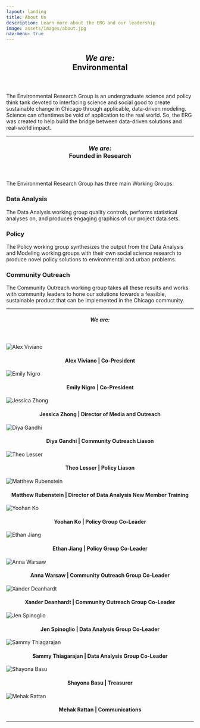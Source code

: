 ```yaml
---
layout: landing
title: About Us
description: Learn more about the ERG and our leadership
image: assets/images/about.jpg
nav-menu: true
---
```


<!-- Main -->
<div id="main" class="alt">

<!-- One -->
<section id="one">
	<div class="inner">
		<header class="major">
			<h1><i>We are:</i><br>Environmental</h1>
		</header>

<!-- Content One -->
<p>The Environmental Research Group is an undergraduate science and policy think tank devoted to interfacing science and social good to create sustainable change in Chicago through applicable, data-driven modeling. Science can oftentimes be void of application to the real world. So, the ERG was created to help build the bridge between data-driven solutions and real-world impact.</p>

<hr class="major" />

<!-- Two -->
<section id="one">
	<div class="inner">
		<header class="major">
			<h1><i>We are:</i><br>Founded in Research</h1>
		</header>

<!-- Content Two-->
<p>The Environmental Research Group has three main Working Groups. </p>
<div class="row">
	<div class="6u 12u$(small)">
		<h3>Data Analysis</h3>
		<p>The Data Analysis working group quality controls, performs statistical analyses on, and produces engaging graphics of our project data sets.</p>
	</div>
<!--	<div class="6u$ 12u$(small)">
		<h3>Modeling</h3>
		<p>The Modeling working group works with and develops geospatial and temporal environmental models, with particular interest in Machine Learning.</p>
	</div> -->
	<div class="6u 12u$(small)">
		<h3>Policy</h3>
		<p>The Policy working group synthesizes the output from the Data Analysis and Modeling working groups with their own social science research to produce novel policy solutions to environmental and urban problems.</p>
	</div>
	<div class="6u$ 12u$(small)">
		<h3>Community Outreach</h3>
		<p>The Community Outreach working group takes all these results and works with community leaders to hone our solutions towards a feasible, sustainable product that can be implemented in the Chicago community.</p>
	</div>
</div>

<hr class="major" />

<!-- Three -->
<section id="one">
	<div class="inner">
		<header class="major">
			<h1><i>We are:</i></h1>
		</header>

<!-- Content Three-->
<div class="row">
	<div class="row">
		<div class="4u 12u$(medium)">
			<img src="assets/images/img_alexfinal2.png" alt="Alex Viviano">
			<h4 style="text-align:center">Alex Viviano | Co-President</h4>
		</div>
		<div class="4u 12u$(medium)">
			<img src="assets/images/img_emilyfinal.png" alt="Emily Nigro">
			<h4 style="text-align:center">Emily Nigro | Co-President</h4>
		</div>
		<div class="4u 12u$(medium)">
			<img src="assets/images/img_jessicafinal.png" alt="Jessica Zhong">
			<h4 style="text-align:center">Jessica Zhong | Director of Media and Outreach</h4>
		</div>
		<div class="4u$ 12u$(medium)">
			<img src="assets/images/img_diyafinal.png" alt="Diya Gandhi">
			<h4 style="text-align:center">Diya Gandhi | Community Outreach Liason</h4>
		</div>
    		<div class="4u 12u$(medium)">
			<img src="assets/images/img_theofinal.png" alt="Theo Lesser">
			<h4 style="text-align:center">Theo Lesser | Policy Liason</h4>
		</div>
		<div class="4u 12u$(medium)">
			<img src="assets/images/img_matthewfinal.png" alt="Matthew Rubenstein">
			<h4 style="text-align:center">Matthew Rubenstein | Director of Data Analysis New Member Training</h4>
		</div>
		<div class="4u$ 12u$(medium)">
			<img src="assets/images/img_yoohan.png" alt="Yoohan Ko">
			<h4 style="text-align:center">Yoohan Ko | Policy Group Co-Leader</h4>
		</div>
		<div class="4u 12u$(medium)">
			<img src="assets/images/img_ethanfinal.png" alt="Ethan Jiang">
			<h4 style="text-align:center">Ethan Jiang | Policy Group Co-Leader</h4>
		</div>
		<div class="4u 12u$(medium)">
			<img src="assets/images/img_annafinal.png" alt="Anna Warsaw">
			<h4 style="text-align:center">Anna Warsaw | Community Outreach Group Co-Leader</h4>
		</div>
		<div class="4u$ 12u$(medium)">
			<img src="assets/images/xanderfinal.png" alt="Xander Deanhardt">
			<h4 style="text-align:center">Xander Deanhardt | Community Outreach Group Co-Leader</h4>
		</div>
		<div class="4u 12u$(medium)">
			<img src="assets/images/img_jenfinal.png" alt="Jen Spinoglio">
			<h4 style="text-align:center">Jen Spinoglio | Data Analysis Group Co-Leader</h4>
		</div>
		<div class="4u 12u$(medium)">
			<img src="assets/images/img_sammyfinal.png" alt="Sammy Thiagarajan">
			<h4 style="text-align:center">Sammy Thiagarajan | Data Analysis Group Co-Leader</h4>
		</div>
		<div class="4u 12u$(medium)">
			<img src="assets/images/img_shayonafinal.png" alt="Shayona Basu">
			<h4 style="text-align:center">Shayona Basu | Treasurer</h4>
		</div>
		<div class="4u 12u$(medium)">
			<img src="assets/images/img_mehakfinal.png" alt="Mehak Rattan">
			<h4 style="text-align:center">Mehak Rattan | Communications</h4>
		</div>
		<div class="4u$ 12u$(medium)">
			<h3 style="text-align:center"></h3>
			<h4 style="text-align:center"><i></i></h4>
		</div>
	</div>
</div>

<hr class="major" />

<!-- End -->
</div>
